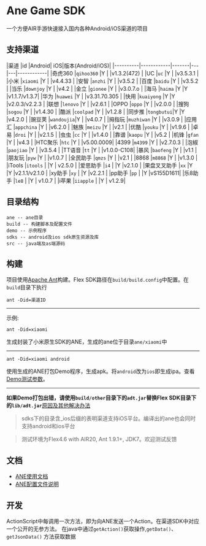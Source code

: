 # Ane Game SDK

一个方便AIR手游快速接入国内各种Android/iOS渠道的项目

## 支持渠道

|渠道				|id					|Android| iOS|版本(Android/iOS)|
|----------|------------|-------|---|---|------------|
|奇虎360		|`qihoo360`   |Y			|		|v1.3.2(472) |
|UC					|`uc`				|Y			|		|v3.5.3.1 |
|小米				|`xiaomi`		|Y			|		|v4.4.33 |
|安智				|`anzhi`		|Y			|		|v3.5.2 |
|百度				|`baidu`		|Y			|		|v3.5.2 |
|当乐				|`downjoy`	|Y			|		|v4.2 |
|金立				|`gionee`		|Y			|		|v3.0.7.o |
|海马				|`haima`		|Y			|Y	|v1.1.7/v1.3.7|
|华为				|`huawei`		|Y			|		|v3.31.70.305 |
|快用				|`kuaiyong`	|Y			|Y	|v2.0.3/v2.2.3 |
|联想				|`lenovo`		|Y			|		|v2.6.1 |
|OPPO				|`oppo`			|Y			|		|v2.0.0 |
|搜狗				|`sogou`		|Y			|		|v1.4.30 |
|酷派       |`coolpad`  |Y      |   |v1.2.8  |
|同步推			|`tongbutui`|Y			|Y	|v4.2.0  |
|豌豆荚			|`wandoujia`|Y			|		|v4.0.7		|
|拇指玩			|`muzhiwan`	|Y			|		|v3.0.9		|
|应用汇			|`appchina`	|Y			|		|v6.2.0		|
|魅族				|`meizu`		|Y			|		|v2.1			|
|优酷				|`youku`		|Y			|		|v1.9.6		|
|卓易				|`droi`			|Y			|		|v2.1.5		|
|虫虫				|`cc`				|Y			|		|v1.4.0 |
|靠谱				|`kaopu`		|Y			|		|v5.2  |
|机锋       |`gfan`     |Y     |    |v4.3   |
|HTC聚乐    |`htc`      |Y    |     |v5.00.0009|
|4399      |`m4399`    |Y     |    |v2.7.0.3 |
|泡椒       |`paojiao`  |Y     |    |v3.5.4  |
|TT语音     |`tt`				|Y		|			|v1.0.0-C108|
|暴风       |`baofeng`   |Y   |    |v1.1    |
|朋友玩     |`pyw`       |Y    |    |v1.0.7 |
|全民助手   |`qmzs`     |Y     |    |v2.1   |
|8868      |`m8868`    |Y     |    |v1.3.0  |
|iTools			|`itools`		|			|Y	|	v2.5.0	|
|爱思助手			|`i4`				|			|Y	|v2.1.0		|
|果盘叉叉助手	|`xx`				|Y			|Y	 |v2.1.1/v2.1.0	|
|xy助手			|`xy`				|			|Y	  |v2.2.1		|
|pp助手			|`pp`				|			|Y	 |vS155D1611|
|乐8助手			|`le8`			|			|Y	| v1.0.7 |
|i苹果			|`iiapple`	|			|Y		| v1.2.9|



## 目录结构

	ane -- ane目录
	build -- 构建脚本及配置文件
	demo -- 示例程序
	sdks -- android及ios sdk原生资源及库
	src -- java端及as端源码


## 构建
项目使用[Apache Ant](http://ant.apache.org)构建。Flex SDK路径在`build/build.config`中配置。在`build`目录下执行

	ant -Did=渠道ID

---
示例:

	ant -Did=xiaomi

生成封装了小米原生SDK的ANE，生成的ane位于目录`ane/xiaomi`中

---
	ant -Did=xiaomi android

使用生成的ANE打包Demo程序，生成apk。将`android`改为`ios`即生成ipa。查看[Demo测试参数](https://github.com/l1fan/GameAne/wiki/Demo%E5%8F%82%E6%95%B0)。  

---
**如果Demo打包出错，请使用`build/other`目录下的`adt.jar`替换Flex SDK目录下的`lib/adt.jar`**[原因及其他解决办法](./build/other/)

>sdks下的目录含_ios后缀的表明渠道支持iOS平台。编译出的ane也会同时支持android和ios平台

> 测试环境为Flex4.6 with AIR20, Ant 1.9.1+, JDK7。欢迎测试反馈


## 文档

- [ANE使用文档](https://github.com/l1fan/GameAne/wiki/%E4%BD%BF%E7%94%A8ANE)
- [ANE配置文件说明](https://github.com/l1fan/GameAne/wiki/%E9%85%8D%E7%BD%AE%E6%B8%A0%E9%81%93)


## 开发
ActionScript中每调用一次方法，即为向ANE发送一个Action。在渠道SDK中对应一个公开的无参方法。
在java中通过`getAction()`获取操作,`getData()`、`getJsonData()` 方法获取数据
